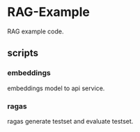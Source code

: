 # RAG-Example

RAG example code.

## scripts

### embeddings

embeddings model to api service.

### ragas

ragas generate testset and evaluate testset.
